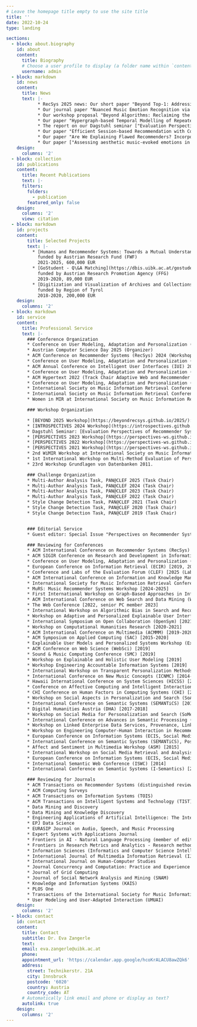 ```yaml
---
# Leave the homepage title empty to use the site title
title: ''
date: 2022-10-24
type: landing

sections:
  - block: about.biography
    id: about
    content:
      title: Biography
      # Choose a user profile to display (a folder name within `content/authors/`)
      username: admin
  - block: markdown
    id: news
    content:
      title: News
      text: |-
            * RecSys 2025 news: Our short paper "Beyond Top-1: Addressing Inconsistencies in Evaluating Counterfactual Explanations for Recommender Systems" and Michael's Doctoral Symposium paper "Advancing User-Centric Evaluation and Design of Conversational Recommender Systems" have been accepted [07/2025].    
            * Our journal paper "Nuanced Music Emotion Recognition via Semi-Supervised Multi-Relational Graph Neural Network" has just been published at TISMIR, joint work together with Andreas Peintner, Marta Moscati, Yu Kinoshita, Richard Vogl, Peter Knees, Markus Schedl, Hannah Strauss, and Marcel Zentner [06/2025].  
            * Our workshop proposal "Beyond Algorithms: Reclaiming the Interdisciplinary Roots of Recommender Systems (BEYOND 2025)" has been accepted at RecSys 2025 - together with Christine Bauer and Alan Said [04/2025].  
            * Our paper "Hypergraph-based Temporal Modelling of Repeated Intent for Sequential Recommendation" was accepted at The Web Conference 2025 as a full paper (acceptance rate 19.83%, A*) [01/2025].  
            * The report on our Dagstuhl seminar ["Evaluation Perspectives of Recommender Systems: Driving Research and Education (Dagstuhl Seminar 24211"](https://drops.dagstuhl.de/entities/document/10.4230/DagRep.14.5.58) is out [11/2024].  
            * Our paper "Efficient Session-based Recommendation with Contrastive Graph-based Shortest Path Search" has just appeared in ACM Transactions on Recommender Systems [11/2024].  
            * Our paper "Are We Explaining Flawed Recommenders? Incorporating Recommender Performance for Evaluating Explainers" has been accepted at RecSys 2024 as an LBR paper [09/2024].  
            * Our paper ["Assessing aesthetic music-evoked emotions in a minute or less: A comparison of the GEMS-45 and the GEMS-9"](https://doi.org/10.1177/10298649241256252) was accepted for publication in the Musicae Scientiae journal [08/2024].  
    design: 
      columns: '2'
  - block: collection
    id: publications
    content:
      title: Recent Publications
      text: |-
      filters:
        folders:
          - publication
        featured_only: false
    design:
      columns: '2'
      view: citation
  - block: markdown
    id: projects
    content:
        title: Selected Projects
        text: |-
          * [Humans and Recommender Systems: Towards a Mutual Understanding](https://humrec.github.io/) (principal investigator)  
            funded by Austrian Research Fund (FWF)  
            2021-2025, 600,000 EUR
          * [GoStudent - Q\&A Matching](https://dbis.uibk.ac.at/gostudent-question-answering-system) (principal investigator)  
            funded by Austrian Research Promotion Agency (FFG)  
            2019-2020, 89,000 EUR 
          * [Digitization and Visualization of Archives and Collections](https://dbis-digivis.uibk.ac.at/mediawiki/index.php/Project_Digivis) (co-principal investigator)  
            funded by Region of Tyrol   
            2018-2020, 200,000 EUR
    design: 
      columns: '2'
  - block: markdown
    id: service
    content:
      title: Professional Service
      text: |-
        ### Conference Organization  
        * Conference on User Modeling, Adaptation and Personalization (UMAP) 2026 (Doctoral Consortium Chair)
        * Austrian Computer Science Day 2025 (Organizer)  
        * ACM Conference on Recommender Systems (RecSys) 2024 (Workshop Chair)  
        * Conference on User Modeling, Adaptation and Personalization (UMAP) 2024 (Track Chair Personalized Recommender Systems)
        * ACM Annual Conference on Intelligent User Interfaces (IUI) 2024 (Workshop and Tutorials Chair)  
        * Conference on User Modeling, Adaptation and Personalization (UMAP) 2022 (Track Chair Personalized Recommender Systems)
        * ACM Hypertext 2022 (Track Chair Adaptive Web and Recommender Systems)
        * Conference on User Modeling, Adaptation and Personalization (UMAP) 2021 (Late Breaking Results and Demo Chair)
        * International Society on Music Information Retrieval Conference (ISMIR) 2020 (Publication Chair)
        * International Society on Music Information Retrieval Conference (ISMIR) 2019 (Tutorials Chair)
        * Women in MIR at International Society on Music Information Retrieval Conference (ISMIR) 2018 (WiMIR Chair)

        ### Workshop Organization

        * [BEYOND 2025 Workshop](https://beyondrecsys.github.io/2025/): Beyond Algorithms: Reclaiming the Interdisciplinary Roots of Recommender Systems at ACM Recommender Systems 2025.    
        * [INTROSPECTIVES 2024 Workshop](https://introspectives.github.io/): Reflections on Recommender Systems Past, Present, and Future at ACM Recommender Systems 2024.    
        * Dagstuhl Seminar: [Evaluation Perspectives of Recommender Systems: Driving Research and Education 2024](https://www.dagstuhl.de/de/seminars/seminar-calendar/seminar-details/24211).  
        * [PERSPECTIVES 2023 Workshop](https://perspectives-ws.github.io/2023/): 3rd Perspectives on the Evaluation of Recommender Systems Workshop at ACM Recommender Systems 2023.  
        * [PERSPECTIVES 2022 Workshop](https://perspectives-ws.github.io/2022/): 2nd Perspectives on the Evaluation of Recommender Systems Workshop at ACM Recommender Systems 2022.
        * [PERSPECTIVES 2021 Workshop](https://perspectives-ws.github.io/2021/): Perspectives on the Evaluation of Recommender Systems Workshop at ACM Recommender Systems 2021.
        * 2nd WiMIR Workshop at International Society on Music Information Retrieval Conference (Project Guide for Multi-Dimensional User Models for MIR).
        * 1st International Workshop on Multi-Method Evaluation of Personalized Systems @UMAP 2018 – User Modelling, Adaptation and Personalization, 2018.
        * 23rd Workshop Grundlagen von Datenbanken 2011.

        ### Challenge Organization 
        * Multi-Author Analysis Task, PAN@CLEF 2025 (Task Chair)
        * Multi-Author Analysis Task, PAN@CLEF 2024 (Task Chair)
        * Multi-Author Analysis Task, PAN@CLEF 2023 (Task Chair)
        * Multi-Author Analysis Task, PAN@CLEF 2022 (Task Chair)
        * Style Change Detection Task, PAN@CLEF 2021 (Task Chair)
        * Style Change Detection Task, PAN@CLEF 2020 (Task Chair)
        * Style Change Detection Task, PAN@CLEF 2019 (Task Chair)


        ### Editorial Service
        * Guest editor: Special Issue "Perspectives on Recommender Systems Evaluation" in ACM Transactions on Recommender Systems (together with Christine Bauer and Alan Said) [2022-2024]  

        ### Reviewing for Conferences
        * ACM International Conference on Recommender Systems (RecSys) [2018-2022; best reviewer award nominee 2018; senior PC member 2024-2025]  
        * ACM SIGIR Conference on Research and Development in Information Retrieval (SIGIR) [2022, senior PC member 2023-2025]
        * Conference on User Modeling, Adaptation and Personalization (UMAP) [2019-2021, 2023-2024; senior PC member 2025; best reviewer award nominee 2023]
        * European Conference on Information Retrieval (ECIR) [2019, 2021-2023, 2024 (workshops), 2025]
        * Conference and Labs of the Evaluation Forum (CLEF) [2025 (Lab Proposals)]   
        * ACM International Conference on Information and Knowledge Management (CIKM) [2024, senior PC member for short papers 2024]
        * International Society for Music Information Retrieval Conference (ISMIR) [2016, meta-reviewer 2017-2022, 2024]
        * MuRS: Music Recommender Systems Workshop [2024-2025]  
        * First International Workshop on Graph-Based Approaches in Information Retrieval [2024]  
        * ACM International Conference on Web Search and Data Mining (WSDM) [2023]
        * The Web Conference [2022, senior PC member 2023]
        * International Workshop on Algorithmic Bias in Search and Recommendation [2020-2023]
        * Workshop on Adaptive and Personalized Explainable User Interfaces [2022]
        * International Symposium on Open Collaboration (OpenSym) [2021]
        * Workshop on Computational Humanities Research [2020-2021]
        * ACM International Conference on Multimedia (ACMMM) [2019-2020]
        * ACM Symposium on Applied Computing (SAC) [2015-2020]
        * Explainable User Models and Personalized Systems Workshop (ExUM) [2020]
        * ACM Conference on Web Science (WebSci) [2019]
        * Sound & Music Computing Conference (SMC) [2019]
        * Workshop on Explainable and Holistic User Modeling [2019]
        * Workshop Engineering Accountable Information Systems [2019]
        * International Workshop on Transparent Personalization Methods based on Heterogeneous Personal Data [2019]
        * International Conference on New Music Concepts (ICNMC) [2014-2019]
        * Hawaii International Conference on System Sciences (HICSS) [2016-2019]
        * Conference on Affective Computing and Intelligent Interaction (ACII) [2017, 2019]
        * CHI Conference on Human Factors in Computing Systems (CHI) [2018]
        * Workshop on Social Aspects in Personalization and Search (SoAPS) [2018]
        * International Conference on Semantic Systems (SEMANTiCS) [2014-2018]
        * Digital Humanities Austria (DHA) [2017-2018]
        * Workshop on Social Media for Personalization and Search (SoMePeaS) [2017]
        * International Conference on Advances in Semantic Processing (SemaPro) [2017]
        * Workshop on Linked Enterprise Data Services, Provenance, Linking and QualitY (LEDSPLaY) [2017]
        * Workshop on Engineering Computer-Human Interaction in Recommender Systems (EnCHIReS) [2016]
        * European Conference on Information Systems (ECIS, Social Media in Business and Society) [2016]
        * International Conference on Semantic Systems (SEMANTiCS), Poster Track [2014-2016]
        * Affect and Sentiment in Multimedia Workshop (ASM) [2015]
        * International Workshop on Social Media Retrieval and Analysis (Somera) [2014-2015]
        * European Conference on Information Systems (ECIS, Social Media Research and Analytics Track) [2015]
        * International Semantic Web Conference (ISWC) [2014]
        * International Conference on Semantic Systems (I-Semantics) [2012-2013]

        ### Reviewing for Journals
        * ACM Transactions on Recommender Systems (distinguished reviewer)  
        * ACM Computing Surveys  
        * ACM Transactions on Information Systems (TOIS)
        * ACM Transactions on Intelligent Systems and Technology (TIST)
        * Data Mining and Discovery
        * Data Mining and Knowledge Discovery
        * Engineering Applications of Artificial Intelligence: The International Journal of Intelligent Real-Time Automation
        * EPJ Data Science 
        * EURASIP Journal on Audio, Speech, and Music Processing
        * Expert Systems with Applications Journal
        * Frontiers in AI - Natural Language Processing (member of editorial team)
        * Frontiers in Research Metrics and Analytics - Research methods (member of editorial team)
        * Information Sciences (Informatics and Computer Science Intelligent Systems Applications)
        * International Journal of Multimedia Information Retrieval (IJMIR)
        * International Journal on Human-Computer Studies
        * Journal Concurrency and Computation: Practice and Experience
        * Journal of Grid Computing
        * Journal of Social Network Analysis and Mining (SNAM)
        * Knowledge and Information Systems (KAIS)
        * PLOS One
        * Transactions of the International Society for Music Information Retrieval (TISMIR)
        * User Modeling and User-Adapted Interaction (UMUAI)
    design: 
      columns: '2'
  - block: contact
    id: contact
    content:
      title: Contact
      subtitle: Dr. Eva Zangerle
      text: 
      email: eva.zangerle@uibk.ac.at
      phone: 
      appointment_url: 'https://calendar.app.google/hcoKrALACU8awZQk6'
      address:
        street: Technikerstr. 21A
        city: Innsbruck
        postcode: '6020'
        country: Austria
        country_code: AT
      # Automatically link email and phone or display as text?
      autolink: true
    design:
      columns: '2'
---
```

